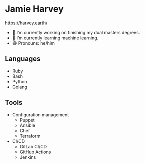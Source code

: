 # Jamie Harvey
https://harvey.earth/

- 🔭 I’m currently working on finishing my dual masters degrees.
- 🌱 I’m currently learning machine learning.
- 😄 Pronouns: he/him

## Languages
- Ruby
- Bash
- Python
- Golang

## Tools
- Configuration management
  - Puppet
  - Ansible
  - Chef
  - Terraform
- CI/CD
  - GitLab CI/CD
  - GitHub Actions
  - Jenkins
